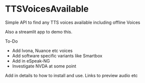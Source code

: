 # TTSVoicesAvailable

 Simple API to find any TTS voices available including offline Voices

Also a streamlit app to demo this. 

To-Do

- Add Ivona, Nuance etc voices
- Add software specific variants like Smartbox
- Add in eSpeak-NG
- Investigate NVDA at some point

Add in details to how to install and use. Links to preview audio etc